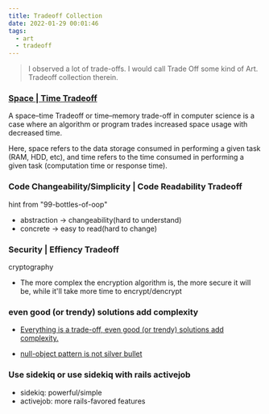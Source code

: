 ```yaml
---
title: Tradeoff Collection
date: 2022-01-29 00:01:46
tags:
  - art
  - tradeoff
---
```


> I observed a lot of trade-offs.
> I would call Trade Off some kind of Art.
> Tradeoff collection therein.

### [Space | Time Tradeoff](https://en.wikipedia.org/wiki/Space%E2%80%93time_tradeoff#:~:text=A%20space%E2%80%93time%20Trade%20off,space%20usage%20with%20decreased%20time.)

A space–time Tradeoff or time–memory trade-off in computer science is a case where an algorithm or program trades increased space usage with decreased time.

Here, space refers to the data storage consumed in performing a given task (RAM, HDD, etc), and time refers to the time consumed in performing a given task (computation time or response time).

### Code Changeability/Simplicity | Code Readability Tradeoff

hint from "99-bottles-of-oop"

+ abstraction -> changeability(hard to understand)
+ concrete -> easy to read(hard to change)

### Security | Effiency Tradeoff

cryptography

+ The more complex the encryption algorithm is, the more secure it will be, while it'll take more time to encrypt/dencrypt

### even good (or trendy) solutions add complexity

+ [Everything is a trade-off, even good (or trendy) solutions add complexity.](https://thoughtbot.com/blog/testing-null-objects)

+ [null-object pattern is not silver bullet](https://github.com/liijunwei/practice/blob/main/ruby/design-pattern/null-object-pattern2.rb)

### Use sidekiq or use sidekiq with rails activejob

+ sidekiq: powerful/simple
+ activejob: more rails-favored features

